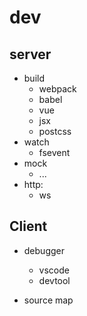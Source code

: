 # dev

## server
 - build
    - webpack
    - babel
    - vue
    - jsx
    - postcss
 - watch
    - fsevent
 - mock
    - ...
 - http: 
    - ws

## Client
 - debugger
    - vscode
    - devtool
    
 - source map